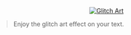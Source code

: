 <div align="center">
  <a href="https://github.com/Wxh16144/glitch-art">
    <img src="https://glitch-art.vercel.app/api/simple?word=Glitch%20Art&fontSize=64&width=320&height=64&font=Sour+Gummy" alt="Glitch Art" />
  </a>
</div>

> Enjoy the glitch art effect on your text.